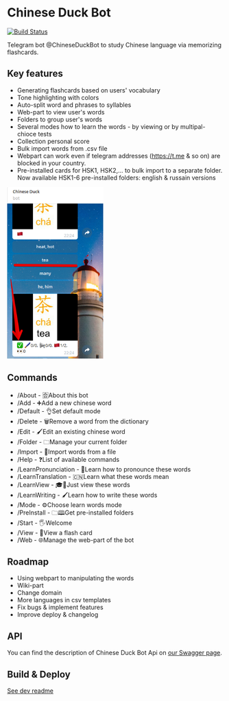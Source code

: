 # Chinese Duck Bot

[![Build Status](https://travis-ci.org/northis/chineseDuck.svg?branch=master)](https://travis-ci.org/northis/chineseDuck)

Telegram bot @ChineseDuckBot to study Chinese language via memorizing flashcards.

## Key features

- Generating flashcards based on users' vocabulary
- Tone highlighting with colors
- Auto-split word and phrases to syllables
- Web-part to view user's words
- Folders to group user's words
- Several modes how to learn the words - by viewing or by multipal-chioce tests
- Collection personal score
- Bulk import words from .csv file
- Webpart can work even if telegram addresses (https://t.me & so on) are blocked in your country.
- Pre-installed cards for HSK1, HSK2,... to bulk import to a separate folder.
  Now available HSK1-6 pre-installed folders: english & russain versions

<img src="images/learning.png" alt="Leadning in bot" height="400" />

## Commands

- /About - 🈴About this bot
- /Add - ➕Add a new chinese word
- /Default - 👌Set default mode
- /Delete - 🗑Remove a word from the dictionary
- /Edit - 🖌Edit an existing chinese word
- /Folder - 🗀Manage your current folder
- /Import - 🚛Import words from a file
- /Help - ❓List of available commands
- /LearnPronunciation - 📢Learn how to pronounce these words
- /LearnTranslation - 🇨🇳Learn what these words mean
- /LearnView - 🎓👀Just view these words
- /LearnWriting - 🖌Learn how to write these words
- /Mode - ⚙️Choose learn words mode
- /PreInstall - 🗀🕮Get pre-installed folders
- /Start - 🖐Welcome
- /View - 👀View a flash card
- /Web - 🌐Manage the web-part of the bot

## Roadmap

- Using webpart to manipulating the words
- Wiki-part
- Change domain
- More languages in csv templates
- Fix bugs & implement features
- Improve deploy & changelog

## API

You can find the description of Chinese Duck Bot Api on [our Swagger page](https://app.swaggerhub.com/apis/northis/chineseDuckApi/1.3).

## Build & Deploy

[See dev readme](README_DEV.md)
